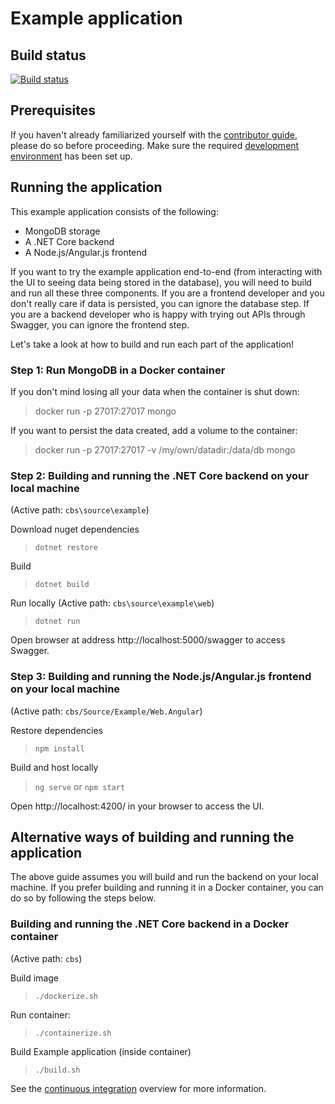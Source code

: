 # Example application

## Build status
[![Build status](https://ci.appveyor.com/api/projects/status/verl69fxww1xi5l3?svg=true)](https://ci.appveyor.com/project/RFMoore/cbs-c5ssa)

## Prerequisites

If you haven't already familiarized yourself with the [contributor guide](../../Documentation/Contribution/contributing.md), please do so before proceeding. Make sure the required [development environment](../../Documentation/Contribution/development_environment.md) has been set up.

## Running the application

This example application consists of the following: 
- MongoDB storage
- A .NET Core backend
- A Node.js/Angular.js frontend

If you want to try the example application end-to-end (from interacting with the UI to seeing data being stored in the database), you will need to build and run all these three components. If you are a frontend developer and you don't really care if data is persisted, you can ignore the database step. If you are a backend developer who is happy with trying out APIs through Swagger, you can ignore the frontend step.

Let's take a look at how to build and run each part of the application! 

### Step 1: Run MongoDB in a Docker container

If you don't mind losing all your data when the container is shut down: 
> docker run -p 27017:27017 mongo

If you want to persist the data created, add a volume to the container:
> docker run -p 27017:27017 -v /my/own/datadir:/data/db mongo

### Step 2: Building and running the .NET Core backend on your local machine

(Active path: `cbs\source\example`)

Download nuget dependencies
> `dotnet restore`

Build
> `dotnet build`

Run locally
(Active path: `cbs\source\example\web`)
> `dotnet run`

Open browser at address http://localhost:5000/swagger to access Swagger.

### Step 3: Building and running the Node.js/Angular.js frontend on your local machine

(Active path: `cbs/Source/Example/Web.Angular`)

Restore dependencies
> `npm install`

Build and host locally
> `ng serve` or `npm start`

Open http://localhost:4200/ in your browser to access the UI. 

## Alternative ways of building and running the application

The above guide assumes you will build and run the backend on your local machine. If you prefer building and running it in a Docker container, you can do so by following the steps below.

### Building and running the .NET Core backend in a Docker container

(Active path: `cbs`)

Build image
> `./dockerize.sh`

Run container: 
> `./containerize.sh`

Build Example application (inside container)
> `./build.sh`

See  the [continuous integration](../../Documentation/Continuous%20Integration/overview.md) overview for more information.
